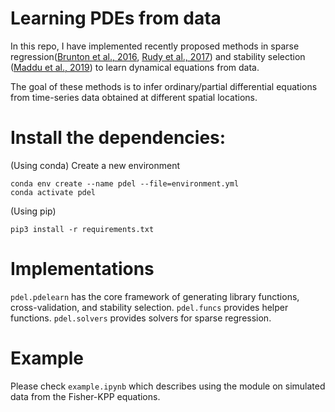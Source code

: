 # Learning PDEs from data 

In this repo, I have implemented recently proposed methods in sparse regression([Brunton et al., 2016](https://www.pnas.org/content/113/15/3932), [Rudy et al., 2017](https://advances.sciencemag.org/content/3/4/e1602614)) and stability selection ([Maddu et al., 2019](https://arxiv.org/abs/1907.07810)) to learn dynamical equations from data.

The goal of these methods is to infer ordinary/partial differential equations from time-series data obtained at different spatial locations. 

# Install the dependencies:
(Using conda) Create a new environment
```
conda env create --name pdel --file=environment.yml
conda activate pdel
```
(Using pip) 
```
pip3 install -r requirements.txt
```

# Implementations 

`pdel.pdelearn` has the core framework of generating library functions, cross-validation, and stability selection. 
`pdel.funcs` provides helper functions. 
`pdel.solvers` provides solvers for sparse regression. 

# Example

Please check `example.ipynb` which describes using the module on simulated data from the Fisher-KPP equations. 
